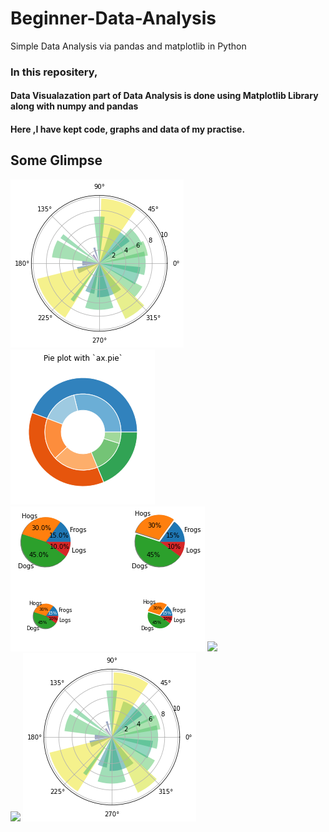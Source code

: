 # Beginner-Data-Analysis
Simple Data Analysis via pandas and matplotlib in Python

### In this repositery,

#### Data Visualazation part of Data Analysis is done using Matplotlib Library along with numpy and pandas
#### Here ,I have kept code, graphs and data of my practise.

## Some Glimpse

<img src=./pie-and-polar-charts/bar-chart-on-polar-axis-img.png>
<img src=./pie-and-polar-charts/nested-pie-charts-img.png>
<br>
<img src=./pie-and-polar-charts/pie-demo2-img.png>
<img src=./pie-and-polar-charts/polar-axis-img.png>
<br>
<img src=./pie-and-polar-charts/pie-labeling-img.png>
<img src=./pie-and-polar-charts/bar-chart-on-polar-axis-img.png>



